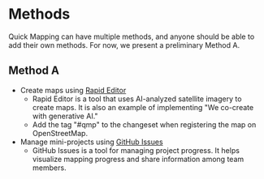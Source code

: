 # Methods
Quick Mapping can have multiple methods, and anyone should be able to add their own methods. For now, we present a preliminary Method A.

## Method A
- Create maps using [Rapid Editor](https://rapideditor.org/)
  - Rapid Editor is a tool that uses AI-analyzed satellite imagery to create maps. It is also an example of implementing "We co-create with generative AI."
  - Add the tag "#qmp" to the changeset when registering the map on OpenStreetMap.
- Manage mini-projects using [GitHub Issues](https://github.com/unopengis/qmp/issues)
  - GitHub Issues is a tool for managing project progress. It helps visualize mapping progress and share information among team members.